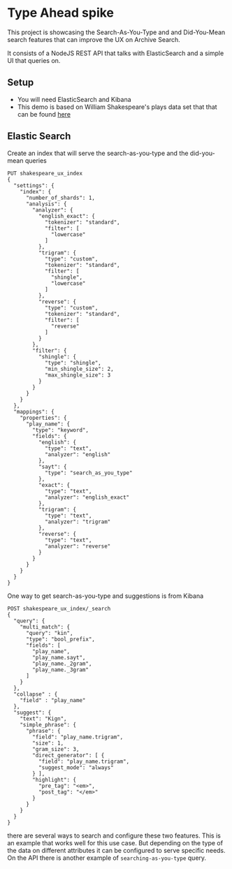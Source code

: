 # Type Ahead spike

This project is showcasing the Search-As-You-Type and and Did-You-Mean search features that can improve the UX on Archive Search.

It consists of a NodeJS REST API that talks with ElasticSearch and a simple UI that queries on.

## Setup

- You will need ElasticSearch and Kibana
- This demo is based on William Shakespeare's plays data set that that can be found [here](https://www.elastic.co/guide/en/kibana/current/tutorial-load-dataset.html)

## Elastic Search

Create an index that will serve the search-as-you-type and the did-you-mean queries

```
PUT shakespeare_ux_index
{
  "settings": {
    "index": {
      "number_of_shards": 1,
      "analysis": {
        "analyzer": {
          "english_exact": {
            "tokenizer": "standard",
            "filter": [
              "lowercase"
            ]
          },
          "trigram": {
            "type": "custom",
            "tokenizer": "standard",
            "filter": [
              "shingle",
              "lowercase"
            ]
          },
          "reverse": {
            "type": "custom",
            "tokenizer": "standard",
            "filter": [
              "reverse"
            ]
          }
        },
        "filter": {
          "shingle": {
            "type": "shingle",
            "min_shingle_size": 2,
            "max_shingle_size": 3
          }
        }
      }
    }
  },
  "mappings": {
    "properties": {
      "play_name": {
        "type": "keyword",
        "fields": {
          "english": {
            "type": "text",
            "analyzer": "english"
          },
          "sayt": {
            "type": "search_as_you_type"
          },
          "exact": {
            "type": "text",
            "analyzer": "english_exact"
          },
          "trigram": {
            "type": "text",
            "analyzer": "trigram"
          },
          "reverse": {
            "type": "text",
            "analyzer": "reverse"
          }
        }
      }
    }
  }
}
```

One way to get search-as-you-type and suggestions is from Kibana

```
POST shakespeare_ux_index/_search
{
  "query": {
    "multi_match": {
      "query": "kin",
      "type": "bool_prefix",
      "fields": [
        "play_name",
        "play_name.sayt",
        "play_name._2gram",
        "play_name._3gram"
      ]
    }
  },
  "collapse" : {
    "field" : "play_name"
  },
  "suggest": {
    "text": "Kign",
    "simple_phrase": {
      "phrase": {
        "field": "play_name.trigram",
        "size": 1,
        "gram_size": 3,
        "direct_generator": [ {
          "field": "play_name.trigram",
          "suggest_mode": "always"
        } ],
        "highlight": {
          "pre_tag": "<em>",
          "post_tag": "</em>"
        }
      }
    }
  }
}
```

there are several ways to search and configure these two features. This is an example that works well for this use case.
But depending on the type of the data on different attributes it can be configured to serve specific needs. On the API there is another example of `searching-as-you-type` query.
